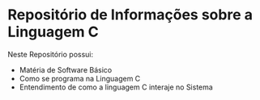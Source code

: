# Repositório de Informações sobre a Linguagem C

Neste Repositório possui:
* Matéria de Software Básico
* Como se programa na Linguagem C
* Entendimento de como a linguagem C interaje no Sistema


